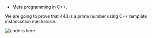 + Meta programming in C++.

We are going to prove that 443 is a prime number using C++ template instanciation mechanism.

![code is here](https://github.com/fderepas/unix_memo/tree/main/code/meta)
